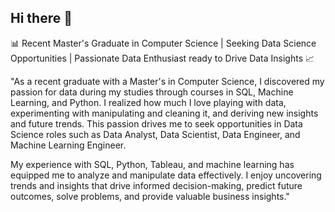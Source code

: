 ## Hi there 👋
📊 Recent Master's Graduate in Computer Science | Seeking Data Science Opportunities | Passionate Data Enthusiast ready to Drive Data Insights 📈

"As a recent graduate with a Master's in Computer Science, I discovered my passion for data during my studies through courses in SQL, Machine Learning, and Python. I realized how much I love playing with data, experimenting with manipulating and cleaning it, and deriving new insights and future trends. This passion drives me to seek opportunities in Data Science roles such as Data Analyst, Data Scientist, Data Engineer, and Machine Learning Engineer.

My experience with SQL, Python, Tableau, and machine learning has equipped me to analyze and manipulate data effectively. I enjoy uncovering trends and insights that drive informed decision-making, predict future outcomes, solve problems, and provide valuable business insights."


